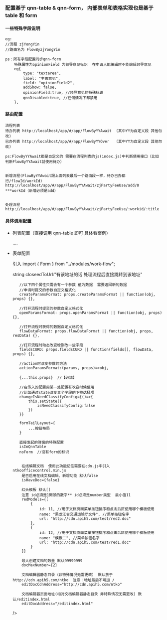 ### 配置基于 qnn-table & qnn-form， 内部表单和表格实现也是基于 table 和 form

#### 一些特殊字段说明

    eg:
    //流程 zjYongYin
    //路由名为 FlowByzjYongYin

    ps：所有字段配置同步qnn-form
        特殊属性为opinionField 为领导意见标识  在申请人能编辑时不能编辑领导意见
        eg{
            type: "textarea",
            label: "主管意见",
            field: "opinionField2",
            addShow: false,
            opinionField:true, //领导意见的特殊标识
            qnnDisabled:true, //任何情况下都禁用
        },

#### 路由配置

    流程列表
    待办列表 http://localhost/app/#/app/FlowByYYAwait  (其中YY为自定义段 其他勿改)
    已办列表 http://localhost/app/#/app/FlowByYYOver   (其中YY为自定义段 其他勿改)

    ps:FlowByYYAwait都是自定义的 需要在流程列表的js(index.js)中判断使用接口（比如判断FlowByYYAwait就使用待办）


    新增流程(FlowByYYAwait跟上面列表最后一个路由段一样，待办已办都行/flowId/workId)
    http://localhost/app/#/app/FlowByYYAwait/zjPartyFeeUse/add/0    ***workId（新增必须是add）


    处理流程
    http://localhost/app/#/app/FlowByYYAwait/zjPartyFeeUse/:workid/:title

#### 具体调用配置

*   列表配置（直接调用 qnn-table 即可 具体看案例）

    ....

*   表单配置

    引入
    import { Form } from "../modules/work-flow";

       <Form
           //固定配置
           title:['applyUserId', 'sendTime', '用印申请'], //标题字段 array|string  规则 表单中取不到时就直接赋值给title 为数组就将几个字段值拼接起来
           apiNameByAdd: 'addFlowSealInLaunch',
           apiNameByUpdate: 'updateFlowSealAfterSubmit',
           apiNameByGet: 'getZjYySealApplyDetailByFlowWorkId',
           flowId:"", //string | (props)=>string
           closeedToUrl:"有该地址的话 处理流程后直接跳转到该地址"
           
           //以下四个属性只需会有一个参数 值为数据  需要返回新的数据
           //申请时提交的参数自定义格式化
           createParamsFormat: props.createParamsFormat || function(obj, props) {},

           //打开流程时提交的参数自定义格式化
           openParamsFormat: props.openParamsFormat || function(obj, props) {},

           //打开流程时获得的数据自定义格式化
           flowDataFormat: props.flowDataFormat || function(obj, props, resData) {},

           //打开流程时动态改变增删改一些字段
           fieldsCURD: props.fieldsCURD || function(fields[], flowData, props) {},

           //action时改变参数的方法
           actionParamsFormat:(params, props)=>obj,

           {...this.props}  //【必填】

           //在传入的配置用某一处配置有改变时候使用
           //比如通过state改变某个字段的下拉选择项
           changeIsNeedClassifyConfig={()=>{
               this.setState({
                   isNeedClassifyConfig:false
               })
           }}

           formTailLayout={
               ...按钮布局
           }

           直接发起的弹窗的特殊配置
           isInQnnTable
           noForm  //没有form的标识


            在线编辑文档  使用此功能记住需要在cdn.js中引入ntkoofficecontrol.min.js
            是否启用在线文档编辑、新增功能 默认false
            isHaveDoc={false}

            红头模板 默认[]
            注意 id必須是1開頭的數字** id必须是number类型  最小值11
            redModels={[
                {
                    id: 11, //用于文档页面菜单按钮排序和点击后区使用哪个模板使用
                    name: "黑龙江省交通运输厅文件", //菜单按钮名字
                    url: "http://cdn.apih5.com/test/red2.doc"
                },
                {
                    id: 12, //用于文档页面菜单按钮排序和点击后区使用哪个模板使用
                    name: "模板二", //菜单按钮名字
                    url: "http://cdn.apih5.com/test/red1.doc"
                }
            ]}

            最大创建文档的数量 默认99999999
            docMaxNumber={2}

            文档编辑器静态目录（非特殊情况无需更改） 默认放于http://cdn.apih5.com/ntko  注意：地址最后不可加 /
            editDocCdnAddress="http://cdn.apih5.com/ntko"

            文档编辑器页面地址(相对文档编辑器静态目录 非特殊情况无需更改) 默认/editindex.html
            editDocAddress="/editindex.html"
    />
